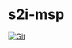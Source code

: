 # s2i-msp

[![Git](https://app.soluble.cloud/api/v1/public/badges/cc7c2597-6c78-4247-a267-78f88136ea97.svg?orgId=762678537011)](https://app.soluble.cloud/repos/details/github.com/ryhennessy/s2i-msp?orgId=762678537011)  

